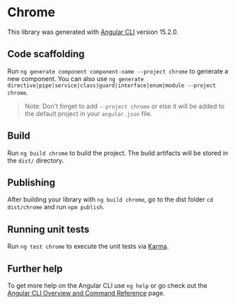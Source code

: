 # Chrome

This library was generated with [Angular CLI](https://github.com/angular/angular-cli) version 15.2.0.

## Code scaffolding

Run `ng generate component component-name --project chrome` to generate a new component. You can also use `ng generate directive|pipe|service|class|guard|interface|enum|module --project chrome`.
> Note: Don't forget to add `--project chrome` or else it will be added to the default project in your `angular.json` file. 

## Build

Run `ng build chrome` to build the project. The build artifacts will be stored in the `dist/` directory.

## Publishing

After building your library with `ng build chrome`, go to the dist folder `cd dist/chrome` and run `npm publish`.

## Running unit tests

Run `ng test chrome` to execute the unit tests via [Karma](https://karma-runner.github.io).

## Further help

To get more help on the Angular CLI use `ng help` or go check out the [Angular CLI Overview and Command Reference](https://angular.io/cli) page.
